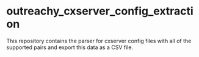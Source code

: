 # outreachy_cxserver_config_extraction
This repository contains the parser for cxserver config files with all of the supported pairs and export this data as a CSV file.
